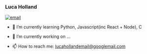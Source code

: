 ### Luca Holland
[![email](https://img.shields.io/static/v1?label=email&message=%20&color=red&logo=gmail&style=flat-square&logoColor=white)](mailto:lucahollandemail@googlemail.com)

- 🌱 I’m currently learning Python, Javascript(inc React + Node), C

- 🔭 I’m currently working on ...

- 📫 How to reach me: lucahollandemail@googlemail.com


<!--
**lucaholl/lucaholl** is a ✨ _special_ ✨ repository because its `README.md` (this file) appears on your GitHub profile.

Here are some ideas to get you started:

- 🔭 I’m currently working on ...
- 🌱 I’m currently learning ...
- 👯 I’m looking to collaborate on ...
- 🤔 I’m looking for help with ...
- 💬 Ask me about ...
- 📫 How to reach me: ...
- 😄 Pronouns: ...
- ⚡ Fun fact: ...
-->
